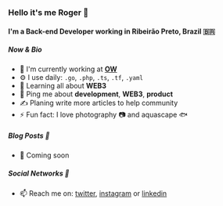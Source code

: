 ### Hello it's me Roger 👋

#### I'm a Back-end Developer working in Ribeirão Preto, Brazil 🇧🇷
##### Now & Bio

- 🏢 I'm currently working at **[OW](https://owinteractive.com)**
- ⚙️ I use daily: `.go`, `.php`, `.ts`, `.tf`, `.yaml`
- 🌱 Learning all about **WEB3**
- 💬 Ping me about **development**, **WEB3**, **product**
- ✍️ Planing write more articles to help community
- ⚡️ Fun fact: I love photography 📷  and aquascape 🐟

##### Blog Posts 📩
- 💨 Coming soon

##### Social Networks 📩
- 📫 Reach me on: [twitter](https://twitter.com/rogersilvasouza), [instagram](https://instagram.com/rogersilvasouza) or [linkedin](https://www.linkedin.com/in/rogersilvasouza)